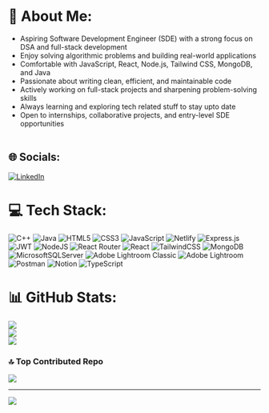 # 💫 About Me:
* Aspiring Software Development Engineer (SDE) with a strong focus on DSA and full-stack development<br>
* Enjoy solving algorithmic problems and building real-world applications<br>
* Comfortable with JavaScript, React, Node.js, Tailwind CSS, MongoDB, and Java<br>
* Passionate about writing clean, efficient, and maintainable code<br>
* Actively working on full-stack projects and sharpening problem-solving skills<br>
* Always learning and exploring tech related stuff to stay upto date<br>
* Open to internships, collaborative projects, and entry-level SDE opportunities<br><br>


## 🌐 Socials:
[![LinkedIn](https://img.shields.io/badge/LinkedIn-%230077B5.svg?logo=linkedin&logoColor=white)](https://www.linkedin.com/in/bharathkumar2810/) 

# 💻 Tech Stack:
![C++](https://img.shields.io/badge/c++-%2300599C.svg?style=for-the-badge&logo=c%2B%2B&logoColor=white) ![Java](https://img.shields.io/badge/java-%23ED8B00.svg?style=for-the-badge&logo=openjdk&logoColor=white) ![HTML5](https://img.shields.io/badge/html5-%23E34F26.svg?style=for-the-badge&logo=html5&logoColor=white) ![CSS3](https://img.shields.io/badge/css3-%231572B6.svg?style=for-the-badge&logo=css3&logoColor=white) ![JavaScript](https://img.shields.io/badge/javascript-%23323330.svg?style=for-the-badge&logo=javascript&logoColor=%23F7DF1E) ![Netlify](https://img.shields.io/badge/netlify-%23000000.svg?style=for-the-badge&logo=netlify&logoColor=#00C7B7) ![Express.js](https://img.shields.io/badge/express.js-%23404d59.svg?style=for-the-badge&logo=express&logoColor=%2361DAFB) ![JWT](https://img.shields.io/badge/JWT-black?style=for-the-badge&logo=JSON%20web%20tokens) ![NodeJS](https://img.shields.io/badge/node.js-6DA55F?style=for-the-badge&logo=node.js&logoColor=white) ![React Router](https://img.shields.io/badge/React_Router-CA4245?style=for-the-badge&logo=react-router&logoColor=white) ![React](https://img.shields.io/badge/react-%2320232a.svg?style=for-the-badge&logo=react&logoColor=%2361DAFB) ![TailwindCSS](https://img.shields.io/badge/tailwindcss-%2338B2AC.svg?style=for-the-badge&logo=tailwind-css&logoColor=white) ![MongoDB](https://img.shields.io/badge/MongoDB-%234ea94b.svg?style=for-the-badge&logo=mongodb&logoColor=white) ![MicrosoftSQLServer](https://img.shields.io/badge/Microsoft%20SQL%20Server-CC2927?style=for-the-badge&logo=microsoft%20sql%20server&logoColor=white) ![Adobe Lightroom Classic](https://img.shields.io/badge/Adobe%20Lightroom%20Classic-31A8FF.svg?style=for-the-badge&logo=Adobe%20Lightroom%20Classic&logoColor=white) ![Adobe Lightroom](https://img.shields.io/badge/Adobe%20Lightroom-31A8FF.svg?style=for-the-badge&logo=Adobe%20Lightroom&logoColor=white) ![Postman](https://img.shields.io/badge/Postman-FF6C37?style=for-the-badge&logo=postman&logoColor=white) ![Notion](https://img.shields.io/badge/Notion-%23000000.svg?style=for-the-badge&logo=notion&logoColor=white) ![TypeScript](https://img.shields.io/badge/typescript-%23007ACC.svg?style=for-the-badge&logo=typescript&logoColor=white)
# 📊 GitHub Stats:
![](https://github-readme-stats.vercel.app/api?username=pseudonerd07&theme=dark&hide_border=false&include_all_commits=false&count_private=false)<br/>
![](https://nirzak-streak-stats.vercel.app/?user=pseudonerd07&theme=dark&hide_border=false)<br/>
![](https://github-readme-stats.vercel.app/api/top-langs/?username=pseudonerd07&theme=dark&hide_border=false&include_all_commits=false&count_private=false&layout=compact)

### 🔝 Top Contributed Repo
![](https://github-contributor-stats.vercel.app/api?username=pseudonerd07&limit=5&theme=dark&combine_all_yearly_contributions=true)

---
[![](https://visitcount.itsvg.in/api?id=pseudonerd07&icon=0&color=0)](https://visitcount.itsvg.in)

<!-- Proudly created with GPRM ( https://gprm.itsvg.in ) -->
